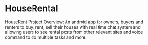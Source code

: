 # HouseRental
HouseRent  Project Overview: An android app for owners, buyers and renters to buy, rent, sell their houses with real time chat system and allowing users to see rental posts from other relevant sites and voice command to do multiple tasks and more.
